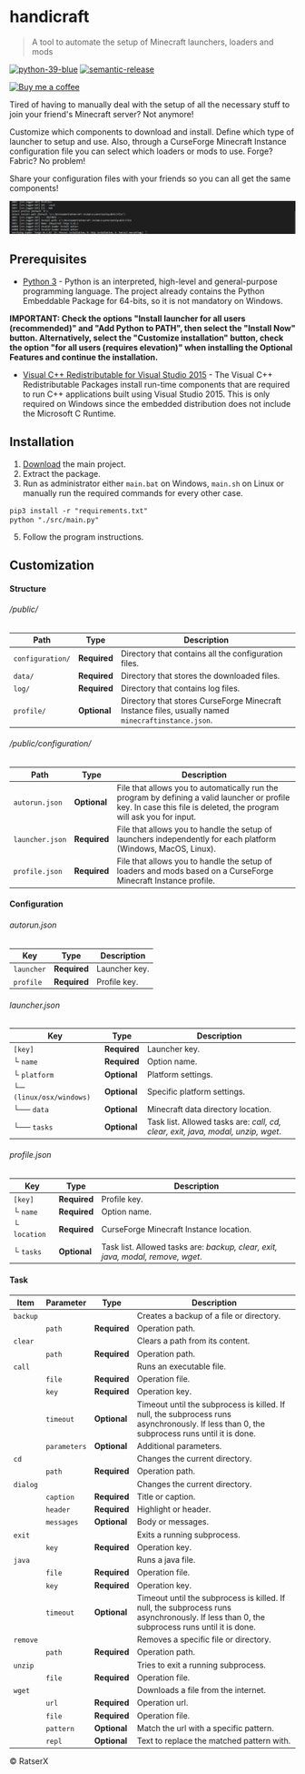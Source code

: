 
# handicraft

> A tool to automate the setup of Minecraft launchers, loaders and mods

[![python-39-blue](https://img.shields.io/badge/python-v3.9-blue)](https://www.python.org/) [![semantic-release](https://img.shields.io/badge/%20%20%F0%9F%93%A6%F0%9F%9A%80-semantic--release-e10079.svg)](https://github.com/semantic-release/semantic-release)

[![Buy me a coffee](https://www.buymeacoffee.com/assets/img/guidelines/download-assets-sm-2.svg)](https://www.buymeacoffee.com/Ratser)

Tired of having to manually deal with the setup of all the necessary stuff to join your friend's Minecraft server? Not anymore!

Customize which components to download and install. Define which type of launcher to setup and use. Also, through a CurseForge Minecraft Instance configuration file you can select which loaders or mods to use.
Forge? Fabric? No problem!

 Share your configuration files with your friends so you can all get the same components!

![Handicraft](https://raw.githubusercontent.com/RatserX/ratserx.github.io/master/public/images/minecraft-instance-analyzer.gif)

## Prerequisites

*  [Python 3](https://www.python.org/downloads/) - Python is an interpreted, high-level and general-purpose programming language. The project already contains the Python Embeddable Package for 64-bits, so it is not mandatory on Windows.

**IMPORTANT: Check the options "Install launcher for all users (recommended)" and "Add Python to PATH", then select the "Install Now" button. Alternatively, select the "Customize installation" button, check the option "for all users (requires elevation)" when installing the Optional Features and continue the installation.**

*  [Visual C++ Redistributable for Visual Studio 2015](https://www.microsoft.com/en-us/download/details.aspx?id=48145) - The Visual C++ Redistributable Packages install run-time components that are required to run C++ applications built using Visual Studio 2015. This is only required on Windows since the embedded distribution does not include the Microsoft C Runtime.

## Installation

1.  [Download](https://github.com/RatserX/handicraft/archive/main.zip) the main project.
2. Extract the package.
3. Run as administrator either `main.bat` on Windows, `main.sh` on Linux or manually run the required commands for every other case.
```shell
pip3 install -r "requirements.txt"
python "./src/main.py"
```
5. Follow the program instructions.

## Customization

#### Structure

###### /public/

| Path | Type | Description |
| ------------ | ------------ | ------------ |
| `configuration/` | **Required** | Directory that contains all the configuration files. |
| `data/` | **Required** | Directory that stores the downloaded files. |
| `log/` | **Required** | Directory that contains log files. |
| `profile/` | **Optional** | Directory that stores CurseForge Minecraft Instance files, usually named `minecraftinstance.json`. |

###### /public/configuration/

| Path | Type | Description |
| ------------ | ------------ | ------------ |
| `autorun.json` | **Optional** | File that allows you to automatically run the program by defining a valid launcher or profile key. In case this file is deleted, the program will ask you for input. |
| `launcher.json` | **Required** | File that allows you to handle the setup of launchers independently for each platform (Windows, MacOS, Linux). |
| `profile.json` | **Required** | File that allows you to handle the setup of loaders and mods based on a CurseForge Minecraft Instance profile. |

#### Configuration

###### autorun.json

| Key | Type | Description |
| ------------ | ------------ | ------------ |
| `launcher` | **Required** | Launcher key. |
| `profile` | **Required** | Profile key. |

###### launcher.json

| Key | Type | Description |
| ------------ | ------------ | ------------ |
| `[key]` | **Required** | Launcher key. |
| └ `name` | **Required** | Option name. |
| └ `platform` | **Optional** | Platform settings. |
| └─ `(linux/osx/windows)` | **Optional** | Specific platform settings. |
| └── `data` | **Optional** | Minecraft data directory location. |
| └── `tasks` | **Optional** | Task list. Allowed tasks are: *call, cd, clear, exit, java, modal, unzip, wget*. |

###### profile.json

| Key | Type | Description |
| ------------ | ------------ | ------------ |
| `[key]` | **Required** | Profile key. |
| └ `name` | **Required** | Option name. |
| └ `location` | **Required** | CurseForge Minecraft Instance location. |
| └ `tasks` | **Optional** | Task list. Allowed tasks are: *backup, clear, exit, java, modal, remove, wget*. |

#### Task

| Item | Parameter | Type | Description |
| ------------ | ------------ | ------------ | ------------ |
| `backup` |  |  | Creates a backup of a file or directory. |
|  | `path` | **Required** | Operation path. |
| `clear` |  |  | Clears a path from its content. |
|  | `path` | **Required** | Operation path. |
| `call` |  |  | Runs an executable file. |
|  | `file` | **Required** | Operation file. |
|  | `key` | **Required** | Operation key. |
|  | `timeout` | **Optional** | Timeout until the subprocess is killed. If null, the subprocess runs asynchronously. If less than 0, the subprocess runs until it is done. |
|  | `parameters` | **Optional** | Additional parameters. |
| `cd` |  |  | Changes the current directory. |
|  | `path` | **Required** | Operation path. |
| `dialog` |  |  | Changes the current directory. |
|  | `caption` | **Required** | Title or caption. |
|  | `header` | **Required** | Highlight or header. |
|  | `messages` | **Optional** | Body or messages. |
| `exit` |  |  | Exits a running subprocess. |
|  | `key` | **Required** | Operation key. |
| `java` |  |  | Runs a java file. |
|  | `file` | **Required** | Operation file. |
|  | `key` | **Required** | Operation key. |
|  | `timeout` | **Optional** | Timeout until the subprocess is killed. If null, the subprocess runs asynchronously. If less than 0, the subprocess runs until it is done. |
| `remove` |  |  | Removes a specific file or directory. |
|  | `path` | **Required** | Operation path. |
| `unzip` |  |  | Tries to exit a running subprocess. |
|  | `file` | **Required** | Operation file. |
| `wget` |  |  | Downloads a file from the internet. |
|  | `url` | **Required** | Operation url. |
|  | `file` | **Required** | Operation file. |
|  | `pattern` | **Optional** |  Match the url with a specific pattern. |
|  | `repl` | **Optional** | Text to replace the matched pattern with. |

© RatserX
